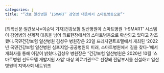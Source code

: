 ```yaml
---
categories: j
title: "“건보 일산병원 ‘ISMART’ 감염병 대응에서 스마트병동으로”"
---
```

[의학신문·일간보사=이승덕 기자]건강보험 일산병원이 스마트병원 ‘I-SMART’ 시스템이 감염병의 선제적 대응을 넘어 의료현장에서의 스마트병동으로 확산되고 있다고 강조했다.국민건강보험 일산병원 김성우 병원장은 23일 프레지던트호텔에서 개최된 ‘2022년 국민건강보험 일산병원 심포지엄-공공병원의 미래, 스마트병원에서 길을 찾다-’에서 개회사를 통해 이같이 밝혔다.김성우 병원장은 “건강보험 일산병원은 2020년 10월 ‘스마트병원 선도모델 개발지원 사업’ 대상 의료기관으로 선정돼 전담부서를 신설하고 일산병원의 지역사회 네트워크